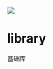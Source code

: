 [![](https://jitpack.io/v/liuguoquan727/library.svg)](https://jitpack.io/#liuguoquan727/library)

# library
基础库

